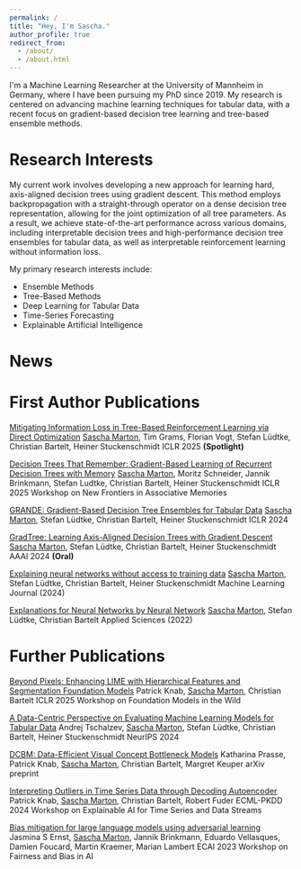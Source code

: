 ```yaml
---
permalink: /
title: "Hey, I'm Sascha."
author_profile: true
redirect_from: 
  - /about/
  - /about.html
---
```


I'm a  Machine Learning Researcher at the University of Mannheim in Germany, where I have been pursuing my PhD since 2019. My research is centered on advancing machine learning techniques for tabular data, with a recent focus on gradient-based decision tree learning and tree-based ensemble methods.

Research Interests
======
My current work involves developing a new approach for learning hard, axis-aligned decision trees using gradient descent. This method employs backpropagation with a straight-through operator on a dense decision tree representation, allowing for the joint optimization of all tree parameters. As a result, we achieve state-of-the-art performance across various domains, including interpretable decision trees and high-performance decision tree ensembles for tabular data, as well as interpretable reinforcement learning without information loss.

My primary research interests include:
* Ensemble Methods
* Tree-Based Methods
* Deep Learning for Tabular Data
* Time-Series Forecasting
* Explainable Artificial Intelligence

News
======

First Author Publications
======
[Mitigating Information Loss in Tree-Based Reinforcement Learning via Direct Optimization](https://openreview.net/forum?id=qpXctF2aLZ)
<u>Sascha Marton</u>, Tim Grams, Florian Vogt, Stefan Lüdtke, Christian Bartelt, Heiner Stuckenschmidt
ICLR 2025 <b>(Spotlight)</b>

[Decision Trees That Remember: Gradient-Based Learning of Recurrent Decision Trees with Memory](https://openreview.net/forum?id=u2Hh24rxW1)
<u>Sascha Marton</u>, Moritz Schneider, Jannik Brinkmann, Stefan Ludtke, Christian Bartelt, Heiner Stuckenschmidt
ICLR 2025 Workshop on New Frontiers in Associative Memories

[GRANDE: Gradient-Based Decision Tree Ensembles for Tabular Data](https://openreview.net/forum?id=XEFWBxi075)
<u>Sascha Marton</u>, Stefan Lüdtke, Christian Bartelt, Heiner Stuckenschmidt
ICLR 2024

[GradTree: Learning Axis-Aligned Decision Trees with Gradient Descent](https://ojs.aaai.org/index.php/AAAI/article/view/29345)
<u>Sascha Marton</u>, Stefan Lüdtke, Christian Bartelt, Heiner Stuckenschmidt
AAAI 2024 <b>(Oral)</b>

[Explaining neural networks without access to training data](https://link.springer.com/article/10.1007/s10994-023-06428-4)
<u>Sascha Marton</u>, Stefan Lüdtke, Christian Bartelt, Heiner Stuckenschmidt
Machine Learning Journal (2024)

[Explanations for Neural Networks by Neural Network](https://www.mdpi.com/2076-3417/12/3/980)
<u>Sascha Marton</u>, Stefan Lüdtke, Christian Bartelt
Applied Sciences (2022)

Further Publications
======

[Beyond Pixels: Enhancing LIME with Hierarchical Features and Segmentation Foundation Models](https://openreview.net/forum?id=JHs5p6nPbG)
Patrick Knab, <u>Sascha Marton</u>, Christian Bartelt
ICLR 2025 Workshop on Foundation Models in the Wild

[A Data-Centric Perspective on Evaluating Machine Learning Models for Tabular Data](https://openreview.net/forum?id=kWTvdSSH5W)
Andrej Tschalzev, <u>Sascha Marton</u>, Stefan Lüdtke, Christian Bartelt, Heiner Stuckenschmidt
NeurIPS 2024

[DCBM: Data-Efficient Visual Concept Bottleneck Models](https://arxiv.org/abs/2412.11576)
Katharina Prasse, Patrick Knab, <u>Sascha Marton</u>, Christian Bartelt, Margret Keuper
arXiv preprint

[Interpreting Outliers in Time Series Data through Decoding Autoencoder](https://ceur-ws.org/Vol-3761/paper3.pdf)
Patrick Knab, <u>Sascha Marton</u>, Christian Bartelt, Robert Fuder
ECML-PKDD 2024 Workshop on Explainable AI for Time Series and Data Streams 

[Bias mitigation for large language models using adversarial learning](https://ceur-ws.org/Vol-3523/paper11.pdf)
Jasmina S Ernst, <u>Sascha Marton</u>, Jannik Brinkmann, Eduardo Vellasques, Damien Foucard, 
Martin Kraemer, Marian Lambert
ECAI 2023 Workshop on Fairness and Bias in AI
